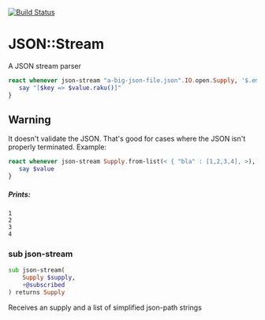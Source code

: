 [![Build Status](https://travis-ci.org/FCO/JSON-Stream.svg?branch=master)](https://travis-ci.org/FCO/JSON-Stream)

JSON::Stream
============

A JSON stream parser

```raku
react whenever json-stream "a-big-json-file.json".IO.open.Supply, '$.employees.*' -> (:$key, :$value) {
   say "[$key => $value.raku()]"
}
```

Warning
-------

It doesn't validate the JSON. That's good for cases where the JSON isn't properly terminated. Example:

```raku
react whenever json-stream Supply.from-list(< { "bla" : [1,2,3,4], >), '$.bla.*' -> (:key($), :$value) {
   say $value
}
```

##### Prints:

    1
    2
    3
    4

### sub json-stream

```raku
sub json-stream(
    Supply $supply,
    +@subscribed
) returns Supply
```

Receives an supply and a list of simplified json-path strings


